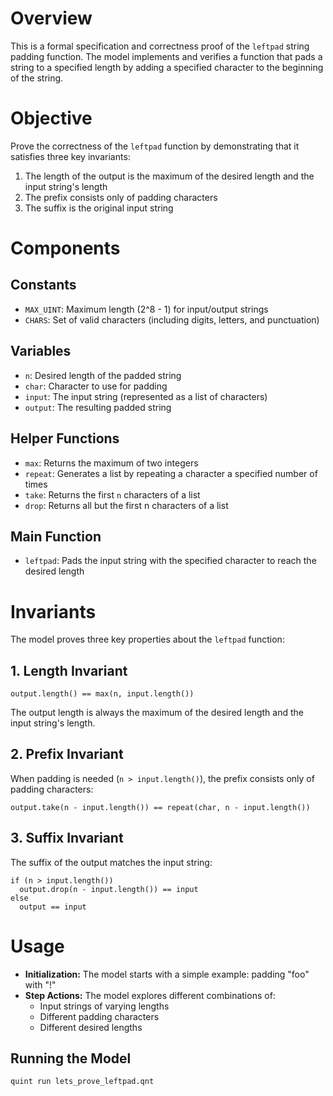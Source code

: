 # Overview

This is a formal specification and correctness proof of the `leftpad` string padding function. The model implements and verifies a function that pads a string to a specified length by adding a specified character to the beginning of the string.

# Objective

Prove the correctness of the `leftpad` function by demonstrating that it satisfies three key invariants:

1. The length of the output is the maximum of the desired length and the input string's length
2. The prefix consists only of padding characters
3. The suffix is the original input string

# Components

## Constants

- `MAX_UINT`: Maximum length (2^8 - 1) for input/output strings
- `CHARS`: Set of valid characters (including digits, letters, and punctuation)

## Variables

- `n`: Desired length of the padded string
- `char`: Character to use for padding
- `input`: The input string (represented as a list of characters)
- `output`: The resulting padded string

## Helper Functions

- `max`: Returns the maximum of two integers
- `repeat`: Generates a list by repeating a character a specified number of times
- `take`: Returns the first `n` characters of a list
- `drop`: Returns all but the first n characters of a list

## Main Function

- `leftpad`: Pads the input string with the specified character to reach the desired length

# Invariants

The model proves three key properties about the `leftpad` function:

## 1. Length Invariant

```
output.length() == max(n, input.length())
```

The output length is always the maximum of the desired length and the input string's length.

## 2. Prefix Invariant

When padding is needed (`n > input.length()`), the prefix consists only of padding characters:

```
output.take(n - input.length()) == repeat(char, n - input.length())
```

## 3. Suffix Invariant

The suffix of the output matches the input string:

```
if (n > input.length())
  output.drop(n - input.length()) == input
else
  output == input
```

# Usage

- **Initialization:** The model starts with a simple example: padding "foo" with "!"
- **Step Actions:** The model explores different combinations of:
  - Input strings of varying lengths
  - Different padding characters
  - Different desired lengths

## Running the Model

```
quint run lets_prove_leftpad.qnt
```
